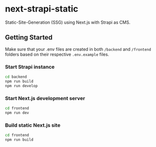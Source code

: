 # next-strapi-static

Static-Site-Generation (SSG) using Next.js with Strapi as CMS.

## Getting Started

Make sure that your .env files are created in both `/backend` and `/frontend` folders based on their respective `.env.example` files.

### Start Strapi instance

```bash
cd backend
npm run build
npm run develop
```

### Start Next.js development server

```bash
cd frontend
npm run dev
```

### Build static Next.js site

```bash
cd frontend
npm run build
```
